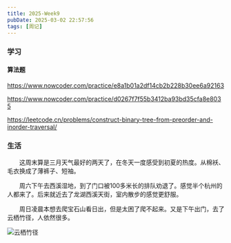 ```yaml
---
title: 2025-Week9
pubDate: 2025-03-02 22:57:56
tags: [周记]
---
```


### 学习
#### 算法题

https://www.nowcoder.com/practice/e8a1b01a2df14cb2b228b30ee6a92163

https://www.nowcoder.com/practice/d0267f7f55b3412ba93bd35cfa8e8035

https://leetcode.cn/problems/construct-binary-tree-from-preorder-and-inorder-traversal/

### 生活

&emsp;&emsp;这周末算是三月天气最好的两天了，在冬天一度感受到初夏的热度。从棉袄、毛衣换成了薄裤子、短袖。

&emsp;&emsp;周六下午去西溪湿地，到了门口被100多米长的排队劝退了。感觉半个杭州的人都来了。后来就近去了龙湖西溪天街，室内散步的感觉更舒服。

&emsp;&emsp;周日凌晨本想去爬宝石山看日出，但是太困了爬不起来。又是下午出门，去了云栖竹径，人依然很多。

![云栖竹径](https://raw.githubusercontent.com/AbyssPraise/DrawingBoard/main/image/IMG20250302155546.jpg)

<script src="https://giscus.app/client.js"
        data-repo="roc80/Blog"
        data-repo-id="R_kgDOO4NnfQ"
        data-category="Announcements"
        data-category-id="DIC_kwDOO4Nnfc4Ctshe"
        data-mapping="pathname"
        data-strict="1"
        data-reactions-enabled="1"
        data-emit-metadata="0"
        data-input-position="top"
        data-theme="preferred_color_scheme"
        data-lang="zh-CN"
        data-loading="lazy"
        crossorigin="anonymous"
        async>
</script>